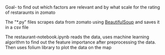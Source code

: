 Goal- to find out which factors are relevant and by what scale for the rating of restaraunts in zomato

The "*.py" files scrapes data from zomato using [BeautifulSoup](https://www.crummy.com/software/BeautifulSoup/bs4/doc/) and saves it in a csv file

The restaurant-notebook.ipynb reads the data, uses machine learning algorithm to find out the feature importance after preprocessing the data. Then uses folium library to plot the data on the map
